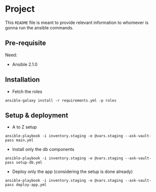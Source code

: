 # Project

This `README` file is meant to provide relevant information to whomever is gonna run the ansible commands. 

## Pre-requisite

Need:

- Ansible 2.1.0

## Installation

- Fetch the roles

```
ansible-galaxy install -r requirements.yml -p roles
```

## Setup & deployment

- A to Z setup

```
ansible-playbook -i inventory.staging -e @vars.staging --ask-vault-pass main.yml
```

- Install only the db components

```
ansible-playbook -i inventory.staging -e @vars.staging --ask-vault-pass setup-db.yml
```

- Deploy only the app (considering the setup is done already)

```
ansible-playbook -i inventory.staging -e @vars.staging --ask-vault-pass deploy-app.yml
```
